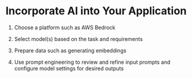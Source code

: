 # Incorporate AI into Your Application

1. Choose a platform such as AWS Bedrock

1. Select model(s) based on the task and requirements

1. Prepare data such as generating embeddings

1. Use prompt engineering to review and refine input prompts and configure model settings for desired outputs